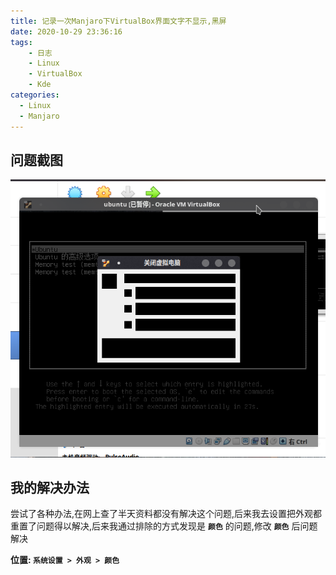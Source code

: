 ```yaml
---
title: 记录一次Manjaro下VirtualBox界面文字不显示,黑屏
date: 2020-10-29 23:36:16
tags:
    - 日志
    - Linux
    - VirtualBox
    - Kde
categories:
  - Linux
  - Manjaro
---
```


## 问题截图
![文字不显示](/images/virtualbox/log.png)

## 我的解决办法  

尝试了各种办法,在网上查了半天资料都没有解决这个问题,后来我去设置把外观都重置了问题得以解决,后来我通过排除的方式发现是  **`颜色`** 的问题,修改 **`颜色`** 后问题解决

**位置: `系统设置 > 外观 > 颜色`**

